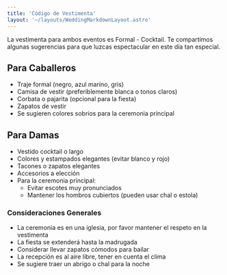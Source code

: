 ```yaml
---
title: 'Código de Vestimenta'
layout: '~/layouts/WeddingMarkdownLayout.astro'
---
```


La vestimenta para ambos eventos es Formal - Cocktail. Te compartimos algunas sugerencias para que luzcas espectacular en este día tan especial.

## Para Caballeros

- Traje formal (negro, azul marino, gris)
- Camisa de vestir (preferiblemente blanca o tonos claros)
- Corbata o pajarita (opcional para la fiesta)
- Zapatos de vestir
- Se sugieren colores sobrios para la ceremonia principal

## Para Damas

- Vestido cocktail o largo
- Colores y estampados elegantes (evitar blanco y rojo)
- Tacones o zapatos elegantes
- Accesorios a elección
- Para la ceremonia principal:
  - Evitar escotes muy pronunciados
  - Mantener los hombros cubiertos (pueden usar chal o estola)

### Consideraciones Generales

- La ceremonia es en una iglesia, por favor mantener el respeto en la vestimenta
- La fiesta se extenderá hasta la madrugada
- Considerar llevar zapatos cómodos para bailar
- La recepción es al aire libre, tener en cuenta el clima
- Se sugiere traer un abrigo o chal para la noche
